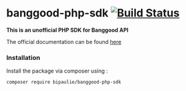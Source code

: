 # banggood-php-sdk [![Build Status](https://travis-ci.org/bigpaulie/banggood-php-sdk.svg?branch=master)](https://travis-ci.org/bigpaulie/banggood-php-sdk)

**This is an unofficial PHP SDK for Banggood API**

The official documentation can be found [here](https://api.banggood.com/index.php?com=document&article_id=2)

### Installation
Install the package via composer using :

```
composer require bipaulie/banggood-php-sdk
```